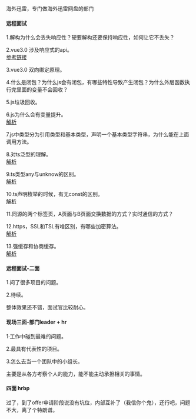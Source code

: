 海外迅雷，专门做海外迅雷网盘的部门
#### 远程面试 
1.解构为什么会丢失响应性？硬要解构还要保持响应性，如何让它不丢失？  
  
2.vue3.0 涉及响应式的api。   
[参考链接](https://www.javascriptc.com/vue3js/api/reactivity-api.html)  
  
3.vue3.0 双向绑定原理。  
  
   
4.什么是闭包？为什么js会有闭包，有哪些特性导致产生闭包？为什么外层函数执行完里面的变量不会回收？  
  
5.js垃圾回收。  
  
6.js为什么会有变量提升。  
[解析](https://github.com/Vitaminaq/interview-collection/issues/26)  
  
7.js中类型分为引用类型和基本类型，声明一个基本类型字符串，为什么能在上面调用方法。  
  
8.对ts泛型的理解。  
[解析](https://github.com/Vitaminaq/interview-collection/issues/25)   
  
9.ts类型any与unknow的区别。  
[解析](https://github.com/Vitaminaq/interview-collection/issues/24)  
  
10.ts声明枚举的时候，有无const的区别。  
[解析](https://github.com/Vitaminaq/interview-collection/issues/23)  
  
11.同源的两个标签页，A页面与B页面交换数据的方式？实时通信的方式？   
  
12.https，SSL和TSL有啥区别，有哪些加密算法。  
[解析](https://github.com/Vitaminaq/interview-collection/issues/27)  
  
13.强缓存和协商缓存。  
[解析](https://github.com/Vitaminaq/interview-collection/issues/15)   
  
#### 远程面试-二面
1.问了很多项目的问题。  
  
2.待续。  
  
整体效果还不错，面试官比较耐心。  
#### 现场三面-部门leader + hr
1·工作中碰到最难的问题。  
  
2.最具有代表性的项目。  
  
3.怎么去当一个团队中的小组长。  
  
主要是从各方考察个人的能力，能不能主动承担相关的事情。

#### 四面 hrbp
过了，到了offer申请阶段说没有坑位，内部互补了（我信你个鬼），还行吧，问题不大，离了个特朗谱。
